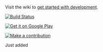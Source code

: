 Visit the wiki to [get started with development](https://github.com/abaker/tasks/wiki/Getting-Started-with-Development).

[![Build Status](https://travis-ci.org/abaker/tasks.svg?branch=master)](https://travis-ci.org/abaker/tasks)

[![Get it on Google Play](https://developer.android.com/images/brand/en_generic_rgb_wo_45.png)](https://play.google.com/store/apps/details?id=org.tasks)

[![Make a contribution](https://pledgie.com/campaigns/24281.png?skin_name=chrome)](https://pledgie.com/campaigns/24281)

Just added
